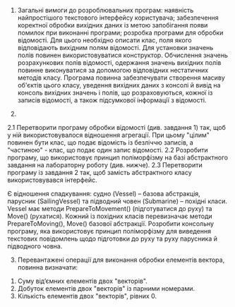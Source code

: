 1. Загальні вимоги до розроблювальних програм: наявність найпростішого текстового інтерфейсу користувача; забезпечення коректної обробки вихідних даних із метою запобігання появи помилок при виконанні програми; розробка програми для обробки відомості. Для цього необхідно описати клас, поля якого відповідають вихідним полям відомості. Для установки значень полів повинен використовуватися конструктор. Обчислення значень розрахункових полів відомості, одержання значень вихідних полів повинне виконуватися за допомогою відповідних нестатичних методів класу. Програма повинна забезпечувати створення масиву об'єктів цього класу, уведення вихідних даних з консолі й вивід на консоль вихідних значень і полів, що розраховуються, кожної із записів відомості, а також підсумкової інформації з відомості.

2.
2.1 Перетворити програму обробки відомості (див. завдання 1) так, щоб у ній використовувалося відношення агрегації. При цьому "цілим" повинен бути клас, що подає відомість із безліччю записів, а "частиною" - клас, що подає один запис відомості. 
2.2 Розробити програму, що використовує принцип поліморфізму на базі абстрактного завдання на лабораторну роботу (див. нижче). 
2.3 Перетворити програму із завдання 2 так, щоб замість абстрактного класу використовувався інтерфейс.

Є відношення спадкування: судно (Vessel) – базова абстракція, парусник (SailingVessel) та підводний човен (Submarine) – похідні класи. Vessel має методи PrepareToMovement() (підготуватися до руху) та Move() (рухатися). Кожний із похідних класів перевизначає методи PrepareToMoving(), Move() базової абстракції. Розробити консольну програму, яка використовує принцип поліморфізму для виведення текстових повідомлень щодо підготовки до руху та руху парусника й підводного човна. 

3. Перевантажені операції для виконання обробки елементів вектора, повинна визначати:
1) Суму від’ємних елементів двох "векторів".
2) Добуток елементів двох "векторів" із парними номерами.
3) Кількість елементів двох "векторів", рівних 0.
